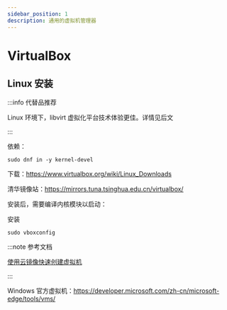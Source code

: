 ```yaml
---
sidebar_position: 1
description: 通用的虚拟机管理器
---
```


# VirtualBox

## Linux 安装

:::info 代替品推荐

Linux 环境下，libvirt 虚拟化平台技术体验更佳。详情见后文

:::

依赖：

    sudo dnf in -y kernel-devel

下载：https://www.virtualbox.org/wiki/Linux_Downloads

清华镜像站：https://mirrors.tuna.tsinghua.edu.cn/virtualbox/

安装后，需要编译内核模块以启动：

安装

    sudo vboxconfig

:::note 参考文档

[使用云镜像快速创建虚拟机](/docs/setup-mswin/dev/varch)

:::

Windows 官方虚拟机：https://developer.microsoft.com/zh-cn/microsoft-edge/tools/vms/
